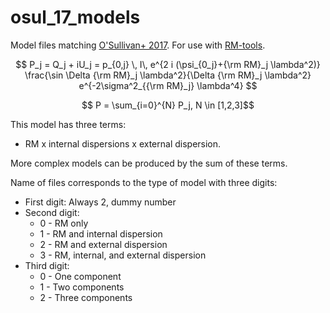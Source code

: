 # osul_17_models
Model files matching [O'Sullivan+ 2017](https://ui.adsabs.harvard.edu/abs/2017MNRAS.469.4034O/abstract). For use with [RM-tools](https://github.com/CIRADA-Tools/RM-Tools/).

$$ P_j = Q_j + iU_j = p_{0,j} \, I\, e^{2 i (\psi_{0_j}+{\rm RM}_j \lambda^2)}  \frac{\sin \Delta {\rm RM}_j \lambda^2}{\Delta {\rm RM}_j \lambda^2} e^{-2\sigma^2_{{\rm RM}_j} \lambda^4} $$

$$ P = \sum_{i=0}^{N} P_j, N \in [1,2,3]$$

This model has three terms: 
- RM x internal dispersions x external dispersion. 

More complex models can be produced by the sum of these terms.

Name of files corresponds to the type of model with three digits:
- First digit: Always 2, dummy number
- Second digit:
    * 0 - RM only
    * 1 - RM and internal dispersion
    * 2 - RM and external dispersion
    * 3 - RM, internal, and external dispersion
- Third digit:
    * 0 - One component
    * 1 - Two components
    * 2 - Three components
